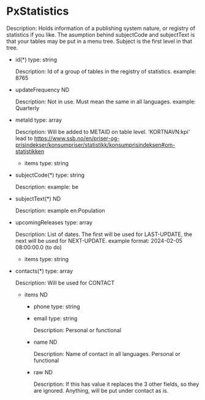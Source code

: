 # PxStatistics

 Description: Holds information of a publishing system nature, or registry of statistics if you like. The asumption behind subjectCode and subjectText is that your tables may be put in a menu tree. Subject is the first level in that tree.

 - id(*) type: string

    Description: Id of a group of tables in the registry of statistics. example: 8765

 - updateFrequency ND

    Description: Not in use. Must mean the same in all languages. example: Quarterly

 - metaId type: array

    Description: Will be added to METAID on table level. 'KORTNAVN:kpi' lead to https://www.ssb.no/en/priser-og-prisindekser/konsumpriser/statistikk/konsumprisindeksen#om-statistikken

     - items type: string

 - subjectCode(*) type: string

    Description: example: be

 - subjectText(*) ND

    Description: example en:Population

 - upcomingReleases type: array

    Description: List of dates. The first will be used for LAST-UPDATE, the next will be used for NEXT-UPDATE. example format: 2024-02-05 08:00:00.0 (to do)

     - items type: string

 - contacts(*) type: array

    Description: Will be used for CONTACT

     - items ND

         - phone type: string

         - email type: string

            Description: Personal or functional

         - name ND

            Description: Name of contact in all languages. Personal or functional

         - raw ND

            Description: If this has value it replaces the 3 other fields, so they are ignored. Anything, will be put under contact as is.
